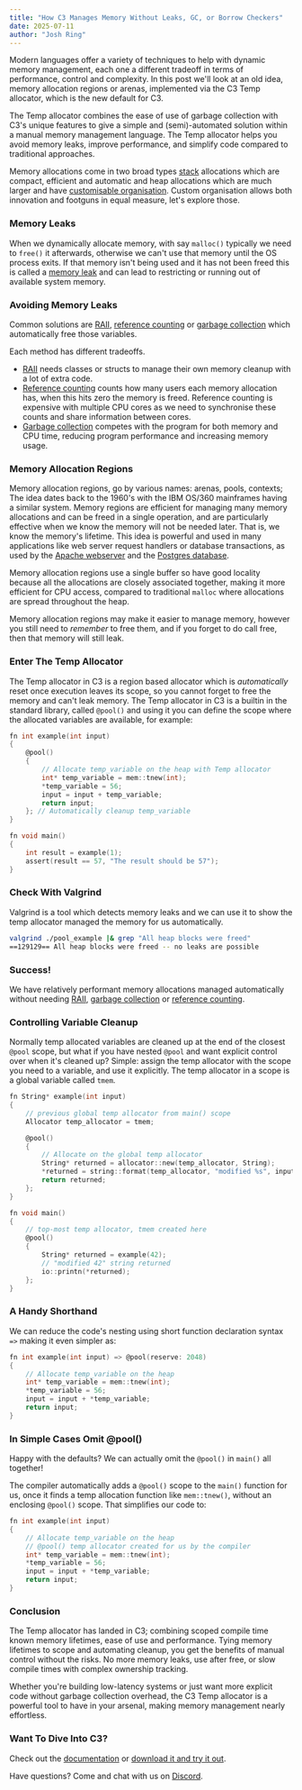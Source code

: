 ```yaml
---
title: "How C3 Manages Memory Without Leaks, GC, or Borrow Checkers"
date: 2025-07-11
author: "Josh Ring"
---
```



Modern languages offer a variety of techniques to help with dynamic memory management, each one a different tradeoff in terms of performance, control and complexity. In this post we'll look at an old idea, memory allocation regions or arenas, implemented via the C3 Temp allocator, which is the new default for C3. 

The Temp allocator combines the ease of use of garbage collection with C3's unique features to give a simple and (semi)-automated solution within a manual memory management language. The Temp allocator helps you avoid memory leaks, improve performance, and simplify code compared to traditional approaches.

Memory allocations come in two broad types [stack](https://en.wikipedia.org/wiki/Stack_register) allocations which are compact, efficient and automatic and heap allocations which are much larger and have [customisable organisation](https://en.wikipedia.org/wiki/Memory_management). Custom organisation allows both innovation and footguns in equal measure, let's explore those.

### Memory Leaks

When we dynamically allocate memory, with say `malloc()` typically we need to `free()` it afterwards, otherwise we can't use that memory until the OS process exits. If that memory isn't being used and it has not been freed this is called a [memory leak](https://en.wikipedia.org/wiki/Memory_leak) and can lead to restricting or running out of available system memory.

### Avoiding Memory Leaks

Common solutions are [RAII](https://en.wikipedia.org/wiki/Resource_acquisition_is_initialization), [reference counting](https://en.wikipedia.org/wiki/Reference_counting) or [garbage collection](https://en.wikipedia.org/wiki/Garbage_collection_(computer_science)) which automatically free those variables. 

Each method has different tradeoffs. 
- [RAII](https://en.wikipedia.org/wiki/Resource_acquisition_is_initialization) needs classes or structs to manage their own memory cleanup with a lot of extra code.
- [Reference counting](https://en.wikipedia.org/wiki/Reference_counting) counts how many users each memory allocation has, when this hits zero the memory is freed. Reference counting is expensive with multiple CPU cores as we need to synchronise these counts and share information between cores.
- [Garbage collection](https://en.wikipedia.org/wiki/Garbage_collection_(computer_science)) competes with the program for both memory and CPU time, reducing program performance and increasing memory usage.



### Memory Allocation Regions

Memory allocation regions, go by various names: arenas, pools, contexts; The idea dates back to the 1960's with the IBM OS/360 mainframes having a similar system. Memory regions are efficient for managing many memory allocations and can be freed in a single operation, and are particularly effective when we know the memory will not be needed later. That is, we know the memory's lifetime. This idea is powerful and used in many applications like web server request handlers or database transactions, as used by the [Apache webserver](https://httpd.apache.org/) and the [Postgres database](https://www.postgresql.org/). 

Memory allocation regions use a single buffer so have good locality because all the allocations are closely associated together, making it more efficient for CPU access, compared to traditional `malloc` where allocations are spread throughout the heap.

Memory allocation regions may make it easier to manage memory, however you still need to *remember* to free them, and if you forget to do call free, then that memory will still leak.

### Enter The Temp Allocator

The Temp allocator in C3 is a region based allocator which is *automatically* reset once execution leaves its scope, so you cannot forget to free the memory and can't leak memory. The Temp allocator in C3 is a builtin in the standard library, called `@pool()` and using it you can define the scope where the allocated variables are available, for example:

```c
fn int example(int input) 
{
    @pool()
    {
        // Allocate temp_variable on the heap with Temp allocator
        int* temp_variable = mem::tnew(int);
        *temp_variable = 56;
        input = input + temp_variable;
        return input;
    }; // Automatically cleanup temp_variable
} 

fn void main()
{
    int result = example(1);
    assert(result == 57, "The result should be 57");
}
```

### Check With Valgrind

Valgrind is a tool which detects memory leaks and we can use it to show the temp allocator managed the memory for us automatically.

```bash
valgrind ./pool_example |& grep "All heap blocks were freed"
==129129== All heap blocks were freed -- no leaks are possible
```
### Success!
We have relatively performant memory allocations managed automatically without needing [RAII](https://en.wikipedia.org/wiki/Resource_acquisition_is_initialization), [garbage collection](https://en.wikipedia.org/wiki/Garbage_collection_(computer_science)) or [reference counting](https://en.wikipedia.org/wiki/Reference_counting). 


### Controlling Variable Cleanup

Normally temp allocated variables are cleaned up at the end of the closest `@pool` scope, but what if you have nested `@pool` and want explicit control over when it's cleaned up? Simple: assign the temp allocator with the scope you need to a variable, and use it explicitly. The temp allocator in a scope is a global variable called `tmem`.
 
```c
fn String* example(int input)
{
    // previous global temp allocator from main() scope
    Allocator temp_allocator = tmem;

    @pool()
    {
        // Allocate on the global temp allocator
        String* returned = allocator::new(temp_allocator, String);
        *returned = string::format(temp_allocator, "modified %s", input);
        return returned;
    };
}

fn void main()
{
    // top-most temp allocator, tmem created here
    @pool()
    {
        String* returned = example(42);
        // "modified 42" string returned
        io::printn(*returned);
    };
}
```

### A Handy Shorthand

We can reduce the code's nesting using short function declaration syntax `=>` making it even simpler as:

```c
fn int example(int input) => @pool(reserve: 2048)
{
    // Allocate temp_variable on the heap 
    int* temp_variable = mem::tnew(int);
    *temp_variable = 56;
    input = input + *temp_variable;
    return input;
}
```

### In Simple Cases Omit @pool()
Happy with the defaults? We can actually omit the `@pool()` in `main()` all together!

The compiler automatically adds a `@pool()` scope to the `main()` function for us, once it finds a temp allocation function like `mem::tnew()`, without an enclosing `@pool()` scope. That simplifies our code to:

```c
fn int example(int input)
{
    // Allocate temp_variable on the heap
    // @pool() temp allocator created for us by the compiler
    int* temp_variable = mem::tnew(int);
    *temp_variable = 56;
    input = input + *temp_variable;
    return input;
}
```

### Conclusion

The Temp allocator has landed in C3; combining scoped compile time known memory lifetimes, ease of use and performance. Tying memory lifetimes to scope and automating cleanup, you get the benefits of manual control without the risks. No more memory leaks, use after free, or slow compile times with complex ownership tracking.

Whether you're building low-latency systems or just want more explicit code without garbage collection overhead, the C3 Temp allocator is a powerful tool to have in your arsenal, making memory management nearly effortless.


### Want To Dive Into C3?
Check out the [documentation](/getting-started) or [download it and try it out](/getting-started/prebuilt-binaries).

Have questions? Come and chat with us on [Discord](https://discord.gg/qN76R87).


